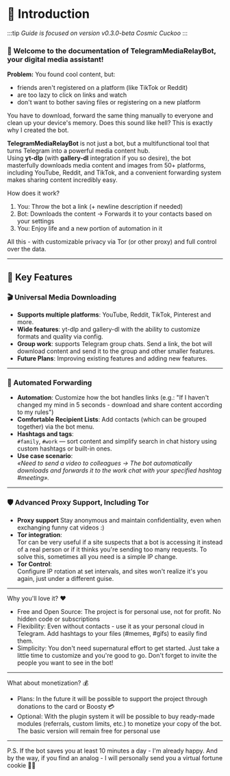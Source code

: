 # 🌌 Introduction

:::tip
*Guide is focused on version v0.3.0-beta Cosmic Cuckoo*
:::

### 🚀 Welcome to the documentation of **TelegramMediaRelayBot**, your digital media assistant!

**Problem:**
You found cool content, but:
- friends aren't registered on a platform (like TikTok or Reddit) 
- are too lazy to click on links and watch 
- don't want to bother saving files or registering on a new platform 

You have to download, forward the same thing manually to everyone and clean up your device's memory. Does this sound like hell? This is exactly why I created the bot.

**TelegramMediaRelayBot** is not just a bot, but a multifunctional tool that turns Telegram into a powerful media content hub.  
Using **yt-dlp** (with **gallery-dl** integration if you so desire), the bot masterfully downloads media content and images from 50+ platforms, including YouTube, Reddit, and TikTok, and a convenient forwarding system makes sharing content incredibly easy.  

How does it work?
1. You: Throw the bot a link (+ newline description if needed) 
2. Bot: Downloads the content → Forwards it to your contacts based on your settings 
3. You: Enjoy life and a new portion of automation in it 

All this - with customizable privacy via Tor (or other proxy) and full control over the data.

---

## 🌟 Key Features

### 🎬 Universal Media Downloading
- **Supports multiple platforms**: YouTube, Reddit, TikTok, Pinterest and more.
- **Wide features**: yt-dlp and gallery-dl with the ability to customize formats and quality via config.
- **Group work**: supports Telegram group chats. Send a link, the bot will download content and send it to the group and other smaller features.
- **Future Plans**: Improving existing features and adding new features.


---

### 🤖 Automated Forwarding
- **Automation**: 
  Customize how the bot handles links (e.g.: "If I haven't changed my mind in 5 seconds - download and share content according to my rules")
- **Comfortable Recipient Lists**: 
  Add contacts (which can be grouped together) via the bot menu.
- **Hashtags and tags**:  
  `#family`, `#work` — sort content and simplify search in chat history using custom hashtags or built-in ones.
- **Use case scenario**:  
  _«Need to send a video to colleagues → The bot automatically downloads and forwards it to the work chat with your specified hashtag #meeting»._


---

### 🛡️ Advanced Proxy Support, Including Tor
- **Proxy support**
  Stay anonymous and maintain confidentiality, even when exchanging funny cat videos :)
- **Tor integration**:  
  Tor can be very useful if a site suspects that a bot is accessing it instead of a real person or if it thinks you're sending too many requests. To solve this, sometimes all you need is a simple IP change.
- **Tor Control**:  
  Configure IP rotation at set intervals, and sites won't realize it's you again, just under a different guise.

---

Why you'll love it? ❤️
- Free and Open Source: The project is for personal use, not for profit. No hidden code or subscriptions 
- Flexibility: Even without contacts - use it as your personal cloud in Telegram. Add hashtags to your files (#memes, #gifs) to easily find them. 
- Simplicity: You don't need supernatural effort to get started. Just take a little time to customize and you're good to go. Don't forget to invite the people you want to see in the bot! 


---

What about monetization? 💰
- Plans: In the future it will be possible to support the project through donations to the card or Boosty 💳
- Optional: With the plugin system it will be possible to buy ready-made modules (referrals, custom limits, etc.) to monetize your copy of the bot. The basic version will remain free for personal use


---
P.S. If the bot saves you at least 10 minutes a day - I'm already happy. And by the way, if you find an analog - I will personally send you a virtual fortune cookie 🍪✨